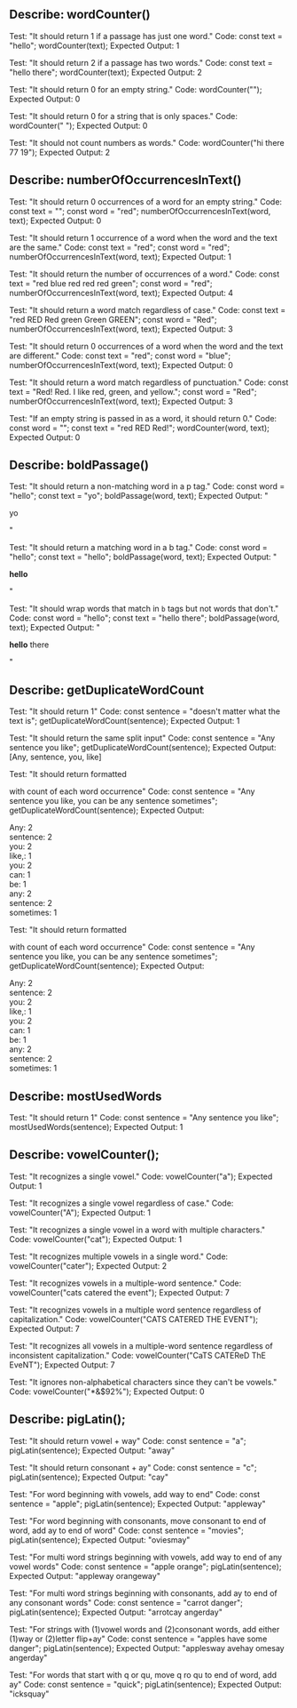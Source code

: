 ## Describe: wordCounter()

Test: "It should return 1 if a passage has just one word."
Code:
const text = "hello";
wordCounter(text);
Expected Output: 1

Test: "It should return 2 if a passage has two words."
Code:
const text = "hello there";
wordCounter(text);
Expected Output: 2

Test: "It should return 0 for an empty string."
Code: wordCounter("");
Expected Output: 0

Test: "It should return 0 for a string that is only spaces."
Code: wordCounter("            ");
Expected Output: 0

Test: "It should not count numbers as words."
Code: wordCounter("hi there 77 19");
Expected Output: 2

## Describe: numberOfOccurrencesInText()

Test: "It should return 0 occurrences of a word for an empty string."
Code:
const text = "";
const word = "red";
numberOfOccurrencesInText(word, text);
Expected Output: 0

Test: "It should return 1 occurrence of a word when the word and the text are the same."
Code:
const text = "red";
const word = "red";
numberOfOccurrencesInText(word, text);
Expected Output: 1

Test: "It should return the number of occurrences of a word."
Code:
const text = "red blue red red red green";
const word = "red";
numberOfOccurrencesInText(word, text);
Expected Output: 4

Test: "It should return a word match regardless of case."
Code:
const text = "red RED Red green Green GREEN";
const word = "Red";
numberOfOccurrencesInText(word, text);
Expected Output: 3

Test: "It should return 0 occurrences of a word when the word and the text are different."
Code:
const text = "red";
const word = "blue";
numberOfOccurrencesInText(word, text);
Expected Output: 0

Test: "It should return a word match regardless of punctuation."
Code:
const text = "Red! Red. I like red, green, and yellow.";
const word = "Red";
numberOfOccurrencesInText(word, text);
Expected Output: 3

Test: "If an empty string is passed in as a word, it should return 0."
Code:
const word = "";
const text = "red RED Red!";
wordCounter(word, text);
Expected Output: 0

## Describe: boldPassage()

Test: "It should return a non-matching word in a p tag."
Code:
const word = "hello";
const text = "yo";
boldPassage(word, text);
Expected Output: "<p>yo</p>"

Test: "It should return a matching word in a b tag."
Code:
const word = "hello";
const text = "hello";
boldPassage(word, text);
Expected Output: "<p><b>hello</b></p>"

Test: "It should wrap words that match in `b` tags but not words that don't."
Code:
const word = "hello";
const text = "hello there";
boldPassage(word, text);
Expected Output: "<p><b>hello</b> there</p>"


## Describe: getDuplicateWordCount 

Test: "It should return 1"
Code:
const sentence = "doesn't matter what the text is";
getDuplicateWordCount(sentence);
Expected Output: 1

Test: "It should return the same split input"
Code:
const sentence = "Any sentence you like";
getDuplicateWordCount(sentence);
Expected Output: [Any, sentence, you, like]

Test: "It should return formatted <p> with count of each word occurrence"
Code:
const sentence = "Any sentence you like, you can be any sentence sometimes";
getDuplicateWordCount(sentence);
Expected Output: <p>Any: 2<br>
                  sentence: 2<br>
                  you: 2<br>
                  like,: 1<br>
                  you: 2<br>
                  can: 1<br>
                  be: 1<br>
                  any: 2<br>
                  sentence: 2<br>
                  sometimes: 1<br>
                  </p>

Test: "It should return formatted <p> with count of each word occurrence"
Code:
const sentence = "Any sentence you like, you can be any sentence sometimes";
getDuplicateWordCount(sentence);
Expected Output: <p>Any: 2<br>
                  sentence: 2<br>
                  you: 2<br>
                  like,: 1<br>
                  you: 2<br>
                  can: 1<br>
                  be: 1<br>
                  any: 2<br>
                  sentence: 2<br>
                  sometimes: 1</p>

## Describe: mostUsedWords

Test: "It should return 1"
Code:
const sentence = "Any sentence you like";
mostUsedWords(sentence);
Expected Output: 1                                  



## Describe: vowelCounter();

Test: "It recognizes a single vowel."
Code: vowelCounter("a");
Expected Output: 1

Test: "It recognizes a single vowel regardless of case."
Code: vowelCounter("A");
Expected Output: 1

Test: "It recognizes a single vowel in a word with multiple characters."
Code: vowelCounter("cat");
Expected Output: 1

Test: "It recognizes multiple vowels in a single word."
Code: vowelCounter("cater");
Expected Output: 2

Test: "It recognizes vowels in a multiple-word sentence."
Code: vowelCounter("cats catered the event");
Expected Output: 7

Test: "It recognizes vowels in a multiple word sentence regardless of capitalization."
Code: vowelCounter("CATS CATERED THE EVENT");
Expected Output: 7

Test: "It recognizes all vowels in a multiple-word sentence regardless of inconsistent capitalization."
Code: vowelCounter("CaTS CATEReD ThE EveNT");
Expected Output: 7

Test: "It ignores non-alphabetical characters since they can't be vowels."
Code: vowelCounter("*&$92%");
Expected Output: 0





## Describe: pigLatin();

Test: "It should return vowel + way"
Code:
const sentence = "a";
pigLatin(sentence);
Expected Output: "away"

Test: "It should return consonant + ay"
Code:
const sentence = "c";
pigLatin(sentence);
Expected Output: "cay"

Test: "For word beginning with vowels, add way to end"
Code:
const sentence = "apple";
pigLatin(sentence);
Expected Output: "appleway"

Test: "For word beginning with consonants, move consonant to end of word, add ay to end of word"
Code:
const sentence = "movies";
pigLatin(sentence);
Expected Output: "oviesmay"

Test: "For multi word strings beginning with vowels, add way to end of any vowel words"
Code:
const sentence = "apple orange";
pigLatin(sentence);
Expected Output: "appleway orangeway"

Test: "For multi word strings beginning with consonants, add ay to end of any consonant words"
Code:
const sentence = "carrot danger";
pigLatin(sentence);
Expected Output: "arrotcay angerday"

Test: "For strings with (1)vowel words and (2)consonant words, add either (1)way or (2)letter flip+ay"
Code:
const sentence = "apples have some danger";
pigLatin(sentence);
Expected Output: "applesway avehay omesay angerday"

Test: "For words that start with q or qu, move q ro qu to end of word, add ay"
Code:
const sentence = "quick";
pigLatin(sentence);
Expected Output: "icksquay"

